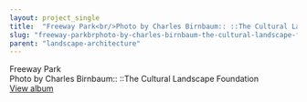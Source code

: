 ```yaml
---
layout: project_single
title:  "Freeway Park<br/>Photo by Charles Birnbaum:: ::The Cultural Landscape Foundation<br/><a href=/albums/freeway-park>View album</a>"
slug: "freeway-parkbrphoto-by-charles-birnbaum-the-cultural-landscape-foundationbra-hrefalbums"
parent: "landscape-architecture"
---
```

Freeway Park<br/>Photo by Charles Birnbaum:: ::The Cultural Landscape Foundation<br/><a href="/albums/freeway-park">View album</a>